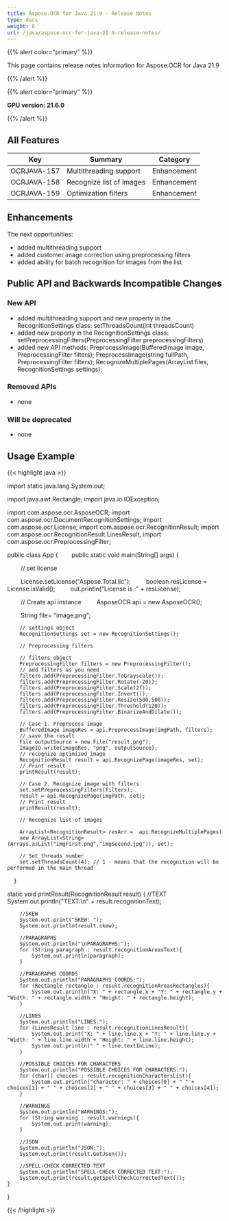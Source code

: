 ```yaml
---
title: Aspose.OCR for Java 21.9 - Release Notes
type: docs
weight: 6
url: /java/aspose-ocr-for-java-21-9-release-notes/
---
```


{{% alert color="primary" %}}

This page contains release notes information for Aspose.OCR for Java 21.9

{{% /alert %}}

{{% alert color="primary" %}}

**GPU version: 21.6.0**

{{% /alert %}}

## All Features

|Key|Summary|Category|
|---|---|---|
|OCRJAVA-157|Multithreading support|Enhancement|
|OCRJAVA-158|Recognize list of images|Enhancement|
|OCRJAVA-159|Optimization filters|Enhancement|


## Enhancements

The next opportunities:

- added multithreading support
- added customer image correction using preprocessing filters
- added ability for batch recognition for images from the list

## Public API and Backwards Incompatible Changes

### New API

- added multithreading support and new property in the RecognitionSettings class: setThreadsCount(int threadsCount)
- added new property in the RecognitionSettings class: setPreprocessingFilters(PreprocessingFilter preprocessingFilters)
- added new API methods:
		PreprocessImage(BufferedImage image, PreprocessingFilter filters);
		PreprocessImage(string fullPath, PreprocessingFilter filters);
		RecognizeMultiplePages(ArrayList files, RecognitionSettings settings);

### Removed APIs

- none


### Will be deprecated

- none

## Usage Example

{{< highlight java >}}

import static java.lang.System.out;

import java.awt.Rectangle;
import java.io.IOException;

import com.aspose.ocr.AsposeOCR;
import com.aspose.ocr.DocumentRecognitionSettings;
import com.aspose.ocr.License;
import com.aspose.ocr.RecognitionResult;
import com.aspose.ocr.RecognitionResult.LinesResult;
import com.aspose.ocr.PreprocessingFilter;


public class App {
       public static void main(String[] args) {

        // set license    

        License.setLicense("Aspose.Total.lic");
        boolean resLicense = License.isValid();
        out.println("License is :" + resLicense);

        // Create api instance
        AsposeOCR api = new AsposeOCR();

        String file= "image.png";		
		
	    // settings object 
		RecognitionSettings set = new RecognitionSettings();
		
		// Preprocessing filters
		
		// filters object
		PreprocessingFilter filters = new PreprocessingFilter();
		// add filters as you need
		filters.add(PreprocessingFilter.ToGrayscale());
		filters.add(PreprocessingFilter.Rotate(-20));
		filters.add(PreprocessingFilter.Scale(2f));
		filters.add(PreprocessingFilter.Invert());
		filters.add(PreprocessingFilter.Resize(500,500));
		filters.add(PreprocessingFilter.Threshold(120));
		filters.add(PreprocessingFilter.BinarizeAndDilate());
		
		// Case 1. Preprocess image
		BufferedImage imageRes = api.PreprocessImage(imgPath, filters);
		// save the result
		File outputSource = new File("result.png");
		ImageIO.write(imageRes, "png", outputSource);
		// recognize optimized image
		RecognitionResult result = api.RecognizePage(imageRes, set);	
		// Print result
		printResult(result);

		// Case 2. Recognize image with filters
		set.setPreprocessingFilters(filters);
		result = api.RecognizePage(imgPath, set);	
		// Print result
		printResult(result);
		
		// Recognize list of images
		
		ArrayList<RecognitionResult> resArr =  api.RecognizeMultiplePages(
		new ArrayList<String>(Arrays.asList("imgFirst.png","imgSecond.jpg")), set);
		
		// Set threads number
		set.setThreadsCount(4); // 1 - means that the recognition will be performed in the main thread
    }


  static void printResult(RecognitionResult result) {
    	//TEXT
    	System.out.println("TEXT:\n" + result.recognitionText);
    	
    	//SKEW
    	System.out.print("SKEW: ");
    	System.out.println(result.skew);
    	
    	//PARAGRAPHS
    	System.out.println("\nPARAGRAPHS:");    	
    	for (String paragraph : result.recognitionAreasText){
    		System.out.println(paragraph);
    	}
    	
     	//PARAGRAPHS COORDS
    	System.out.println("PARAGRAPHS COORDS:");
    	for (Rectangle rectangle : result.recognitionAreasRectangles){
    		System.out.println("X: " + rectangle.x + "Y: " + rectangle.y + "Width: " + rectangle.width + "Height: " + rectangle.height);
    	}
    	
    	//LINES
    	System.out.println("LINES:");
    	for (LinesResult line : result.recognitionLinesResult){
    		System.out.print("X: " + line.line.x + "Y: " + line.line.y + "Width: " + line.line.width + "Height: " + line.line.height);
    		System.out.println(" " + line.textInLine);
    	}
    	
    	//POSSIBLE CHOICES FOR CHARACTERS
    	System.out.println("POSSIBLE CHOICES FOR CHARACTERS:");
    	for (char[] choices : result.recognitionCharactersList){
    		System.out.println("character: " + choices[0] + " " + choices[1] + " " + choices[2] + " " + choices[3] + " " + choices[4]);
    	}    	
    	
    	//WARNINGS
    	System.out.println("WARNINGS:");
    	for (String warning : result.warnings){
    		System.out.print(warning);
    	}
    	
    	//JSON
    	System.out.println("JSON:");
    	System.out.print(result.GetJson());
    	
    	//SPELL-CHECK CORRECTED TEXT
    	System.out.println("SPELL-CHECK CORRECTED TEXT:");
    	System.out.print(result.getSpellCheckCorrectedText());
    }
}

{{< /highlight >}}

